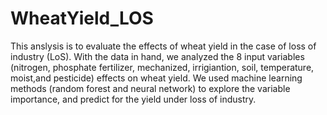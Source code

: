 # WheatYield_LOS
This anslysis is to evaluate the effects of wheat yield in the case of loss of industry (LoS). With the data in hand, we analyzed the 8 input variables (nitrogen, phosphate fertilizer, mechanized, irrigiantion, soil, temperature, moist,and pesticide) effects on wheat yield. 
We used machine learning methods (random forest and neural network) to explore the variable importance, and predict for the yield under loss of industry.
